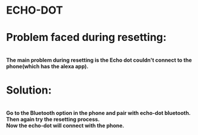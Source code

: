 # ECHO-DOT
<h1><b>Problem faced during resetting:</h1><br>
The main problem during resetting is the Echo dot couldn't connect to the phone(which has the alexa app).

<h1>Solution:</h1><br> 
Go to the Bluetooth option in the phone and pair with echo-dot bluetooth.<br>
Then again try the resetting process. <br>
Now the echo-dot will connect with the phone.

